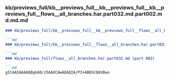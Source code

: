 ### kb/previews_full/kb__previews_full__kb__previews_full__kb__previews_full__flows__all_branches.har.part032.md.part002.md.md.md

```md
### kb/previews_full/kb__previews_full__kb__previews_full__flows__all_branches.har.part032.md.part002.md.md

```md
### kb/previews_full/kb__previews_full__flows__all_branches.har.part032.md.part002.md

```md
### kb/previews_full/flows__all_branches.har.part032.md (part 002)

```md
gICAAIAAAAQBgkA8/z5AAUCAwAEAQIA/P3+ABEGCQAVBwo
```

```

```

```

```

